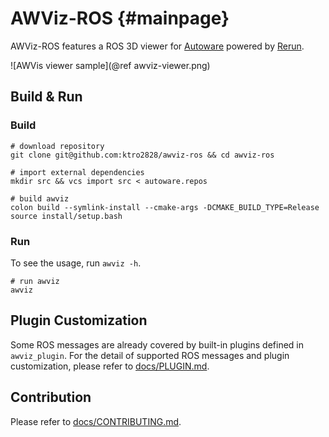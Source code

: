 # AWViz-ROS {#mainpage}

AWViz-ROS features a ROS 3D viewer for [Autoware](https://autoware.org) powered by [Rerun](https://rerun.io).

![AWVis viewer sample](@ref awviz-viewer.png)

## Build & Run

### Build

```shell
# download repository
git clone git@github.com:ktro2828/awviz-ros && cd awviz-ros

# import external dependencies
mkdir src && vcs import src < autoware.repos

# build awviz
colon build --symlink-install --cmake-args -DCMAKE_BUILD_TYPE=Release
source install/setup.bash
```

### Run

To see the usage, run `awviz -h`.

```shell
# run awviz
awviz
```

## Plugin Customization

Some ROS messages are already covered by built-in plugins defined in `awviz_plugin`.
For the detail of supported ROS messages and plugin customization, please refer to [docs/PLUGIN.md](./docs/PLUGIN.md).

## Contribution

Please refer to [docs/CONTRIBUTING.md](./docs/CONTRIBUTING.md).
